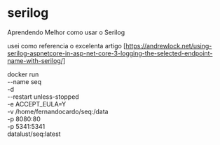 # serilog
Aprendendo Melhor como usar o Serilog

usei como referencia o excelenta artigo [https://andrewlock.net/using-serilog-aspnetcore-in-asp-net-core-3-logging-the-selected-endpoint-name-with-serilog/]


docker run \
  --name seq \
  -d \
  --restart unless-stopped \
  -e ACCEPT_EULA=Y \
  -v /home/fernandocardo/seq:/data \
  -p 8080:80 \
  -p 5341:5341 \
  datalust/seq:latest